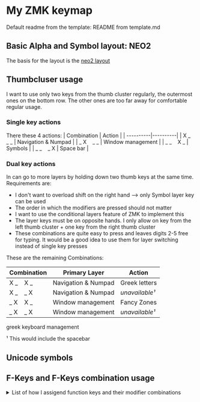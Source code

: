 # My ZMK keymap

Default readme from the template: README from template.md

## Basic Alpha and Symbol layout: NEO2
The basis for the layout is the [neo2 layout](https://www.neo-layout.org/)

## Thumbcluser usage
I want to use only two keys from the thumb cluster regularly, the outermost ones on the bottom row. The other ones are too far away for comfortable regular usage. 
### Single key actions

There these 4 actions:
| Combination | Action |
| ----------|----------|
| X _ $~~$ _ _ | Navigation & Numpad   |
| _ X $~~$ _ _ | Window management    |
| _ _ $~~$ X _ | Symbols    |
| _ _ $~~$ _ X | Space bar    |

### Dual key actions
In can go to more layers by holding down two thumb keys at the same time. Requirements are:
* I don't want to overload shift on the right hand --> only Symbol layer key can be used
* The order in which the modifiers are pressed should not matter
* I want to use the conditional layers feature of ZMK to implement this
* The layer keys must be on opposite hands. I only allow on key from the left thumb cluster + one key from the right thumb cluster
* These combinations are quite easy to press and leaves digits 2-5 free for typing. It would be a good idea to use them for layer switching instead of single key presses

These are the remaining Combinations:

| Combination |Primary Layer | Action |
| ----------|----------|----------|
| X _ $~~$ X _ | Navigation & Numpad | Greek letters |
| X _ $~~$ _ X | Navigation & Numpad | *unavailable¹*    |
| _ X $~~$ X _ | Window management | Fancy Zones  |
| _ X $~~$ _ X | Window management | *unavailable¹*  |

greek 
keyboard management

¹ This would include the spacebar <br>

## Unicode symbols


## F-Keys and F-Keys combination usage
<details>
<summary> List of how I assigend function keys and their modifier combinations </summary>

| Combination | Action |
| ----------|----------|
| F13 |  Mousless Overlay  |
| F14 |  WinCompose compose key |
| WIN+F15 |  PowerToys Command Palette  |
| WIN+SHIFT+F15 | PowerToys Window Walker |
| F16 |  unassigned  |
| F17 |  unassigned  |
| F18 |  unassigned  |
| F19 |  unassigned  |
| F20 |  unassigned  |
| F21 |  unassigned  |
| F22 |  unassigned  |
| F23 |  unassigned  |
| F24 |  unassigned  |

</details>